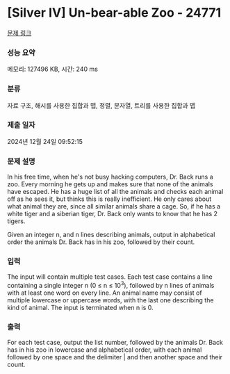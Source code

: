 # [Silver IV] Un-bear-able Zoo - 24771 

[문제 링크](https://www.acmicpc.net/problem/24771) 

### 성능 요약

메모리: 127496 KB, 시간: 240 ms

### 분류

자료 구조, 해시를 사용한 집합과 맵, 정렬, 문자열, 트리를 사용한 집합과 맵

### 제출 일자

2024년 12월 24일 09:52:15

### 문제 설명

<p style="user-select: auto !important;">In his free time, when he's not busy hacking computers, Dr. Back runs a zoo. Every morning he gets up and makes sure that none of the animals have escaped. He has a huge list of all the animals and checks each animal off as he sees it, but thinks this is really inefficient. He only cares about what animal they are, since all similar animals share a cage. So, if he has a white tiger and a siberian tiger, Dr. Back only wants to know that he has 2 tigers.</p>

<p style="user-select: auto !important;">Given an integer n, and n lines describing animals, output in alphabetical order the animals Dr. Back has in his zoo, followed by their count.</p>

### 입력 

 <p style="user-select: auto !important;">The input will contain multiple test cases. Each test case contains a line containing a single integer n (0 ≤ n ≤ 10<sup style="user-select: auto !important;">3</sup>), followed by n lines of animals with at least one word on every line. An animal name may consist of multiple lowercase or uppercase words, with the last one describing the kind of animal. The input is terminated when n is 0.</p>

### 출력 

 <p style="user-select: auto !important;">For each test case, output the list number, followed by the animals Dr. Back has in his zoo in lowercase and alphabetical order, with each animal followed by one space and the delimiter | and then another space and their count.</p>

